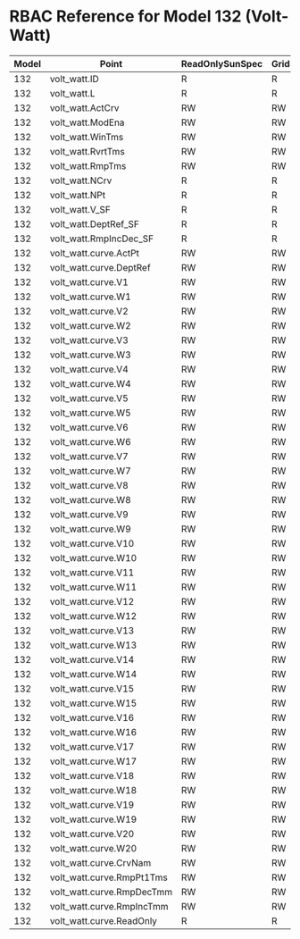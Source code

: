 # RBAC Reference for Model 132 (Volt-Watt)

| Model | Point | ReadOnlySunSpec | GridServiceSunSpec | NetworkAdministratorSunSpec | SuperAdministratorSpec | 
|-------|-------|------------------|---------------------|------------------|--------------------|
| 132 | volt_watt.ID | R | R | R | R |
| 132 | volt_watt.L | R | R | R | R |
| 132 | volt_watt.ActCrv | RW | RW | RW | RW |
| 132 | volt_watt.ModEna | RW | RW | RW | RW |
| 132 | volt_watt.WinTms | RW | RW | RW | RW |
| 132 | volt_watt.RvrtTms | RW | RW | RW | RW |
| 132 | volt_watt.RmpTms | RW | RW | RW | RW |
| 132 | volt_watt.NCrv | R | R | R | R |
| 132 | volt_watt.NPt | R | R | R | R |
| 132 | volt_watt.V_SF | R | R | R | R |
| 132 | volt_watt.DeptRef_SF | R | R | R | R |
| 132 | volt_watt.RmpIncDec_SF | R | R | R | R |
| 132 | volt_watt.curve.ActPt | RW | RW | RW | RW |
| 132 | volt_watt.curve.DeptRef | RW | RW | RW | RW |
| 132 | volt_watt.curve.V1 | RW | RW | RW | RW |
| 132 | volt_watt.curve.W1 | RW | RW | RW | RW |
| 132 | volt_watt.curve.V2 | RW | RW | RW | RW |
| 132 | volt_watt.curve.W2 | RW | RW | RW | RW |
| 132 | volt_watt.curve.V3 | RW | RW | RW | RW |
| 132 | volt_watt.curve.W3 | RW | RW | RW | RW |
| 132 | volt_watt.curve.V4 | RW | RW | RW | RW |
| 132 | volt_watt.curve.W4 | RW | RW | RW | RW |
| 132 | volt_watt.curve.V5 | RW | RW | RW | RW |
| 132 | volt_watt.curve.W5 | RW | RW | RW | RW |
| 132 | volt_watt.curve.V6 | RW | RW | RW | RW |
| 132 | volt_watt.curve.W6 | RW | RW | RW | RW |
| 132 | volt_watt.curve.V7 | RW | RW | RW | RW |
| 132 | volt_watt.curve.W7 | RW | RW | RW | RW |
| 132 | volt_watt.curve.V8 | RW | RW | RW | RW |
| 132 | volt_watt.curve.W8 | RW | RW | RW | RW |
| 132 | volt_watt.curve.V9 | RW | RW | RW | RW |
| 132 | volt_watt.curve.W9 | RW | RW | RW | RW |
| 132 | volt_watt.curve.V10 | RW | RW | RW | RW |
| 132 | volt_watt.curve.W10 | RW | RW | RW | RW |
| 132 | volt_watt.curve.V11 | RW | RW | RW | RW |
| 132 | volt_watt.curve.W11 | RW | RW | RW | RW |
| 132 | volt_watt.curve.V12 | RW | RW | RW | RW |
| 132 | volt_watt.curve.W12 | RW | RW | RW | RW |
| 132 | volt_watt.curve.V13 | RW | RW | RW | RW |
| 132 | volt_watt.curve.W13 | RW | RW | RW | RW |
| 132 | volt_watt.curve.V14 | RW | RW | RW | RW |
| 132 | volt_watt.curve.W14 | RW | RW | RW | RW |
| 132 | volt_watt.curve.V15 | RW | RW | RW | RW |
| 132 | volt_watt.curve.W15 | RW | RW | RW | RW |
| 132 | volt_watt.curve.V16 | RW | RW | RW | RW |
| 132 | volt_watt.curve.W16 | RW | RW | RW | RW |
| 132 | volt_watt.curve.V17 | RW | RW | RW | RW |
| 132 | volt_watt.curve.W17 | RW | RW | RW | RW |
| 132 | volt_watt.curve.V18 | RW | RW | RW | RW |
| 132 | volt_watt.curve.W18 | RW | RW | RW | RW |
| 132 | volt_watt.curve.V19 | RW | RW | RW | RW |
| 132 | volt_watt.curve.W19 | RW | RW | RW | RW |
| 132 | volt_watt.curve.V20 | RW | RW | RW | RW |
| 132 | volt_watt.curve.W20 | RW | RW | RW | RW |
| 132 | volt_watt.curve.CrvNam | RW | RW | RW | RW |
| 132 | volt_watt.curve.RmpPt1Tms | RW | RW | RW | RW |
| 132 | volt_watt.curve.RmpDecTmm | RW | RW | RW | RW |
| 132 | volt_watt.curve.RmpIncTmm | RW | RW | RW | RW |
| 132 | volt_watt.curve.ReadOnly | R | R | R | R |
